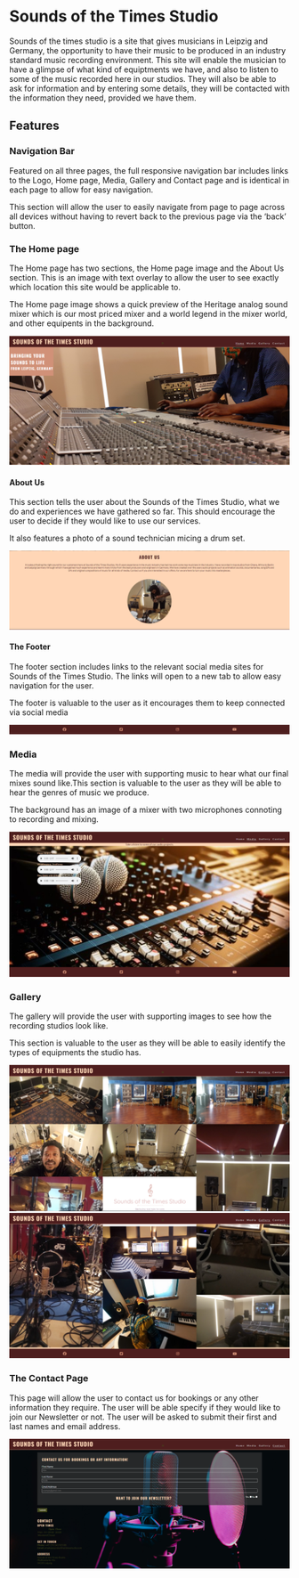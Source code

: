 # Sounds of the Times Studio

Sounds of the times studio is a site that gives musicians in Leipzig and Germany, the opportunity to have their music to be produced in an industry standard music recording environment. This site will enable the musician to have a glimpse of what kind of equiptments we have, and also to listen to some of the music recorded here in our studios. They will also be able to ask for information and by entering some details, they will be contacted with the information they need, provided we have them. 

## Features

### Navigation Bar

Featured on all three pages, the full responsive navigation bar includes links to the Logo, Home page, Media, Gallery and Contact page and is identical in each page to allow for easy navigation.

This section will allow the user to easily navigate from page to page across all devices without having to revert back to the previous page via the ‘back’ button.

### The Home page

The Home page has two sections, the Home page image and the About Us section. This is an image with text overlay to allow the user to see exactly which location this site would be applicable to. 

The Home page image shows a quick preview of the Heritage analog sound mixer which is our most priced mixer and a world legend in the mixer world, and other equipents in the background.

![Screenshot of Home Page](Homepage.PNG)


#### About Us

This section tells the user about the Sounds of the Times Studio, what we do and experiences we have gathered so far. This should encourage the user to decide if they would like to use our services. 

It also features a photo of a sound technician micing a drum set.

![Screenshot of About Us on Home page](<About us.PNG>)


#### The Footer

The footer section includes links to the relevant social media sites for Sounds of the Times Studio. The links will open to a new tab to allow easy navigation for the user.

The footer is valuable to the user as it encourages them to keep connected via social media

![Screenshot of Footer](footer.PNG)


### Media

The media will provide the user with supporting music to hear what our final mixes sound like.This section is valuable to the user as they will be able to hear the genres of music we produce.

The background has an image of a mixer with two microphones connoting to recording and mixing.

![Screenshot of Media page](Media.PNG)


### Gallery

The gallery will provide the user with supporting images to see how the recording studios look like.

This section is valuable to the user as they will be able to easily identify the types of equipments the studio has.

![Screenshot of Gallery](Gellery.PNG)
![Screenshot of Gallery2](Gallery2.PNG)


### The Contact Page

This page will allow the user to contact us for bookings or any other information they require. The user will be able specify if they would like to join our Newsletter or not. The user will be asked to submit their first and last names and email address.

![Screenshot of Contact Page](Contact.PNG)
